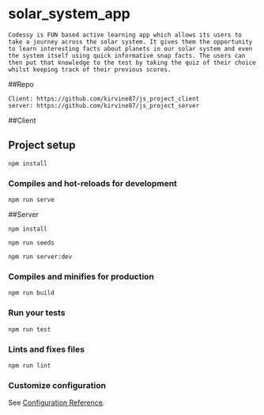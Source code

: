 # solar_system_app

```
Codessy is FUN based active learning app which allows its users to take a journey across the solar system. It gives them the opportunity to learn interesting facts about planets in our solar system and even the system itself using quick informative snap facts. The users can then put that knowledge to the test by taking the quiz of their choice whilst keeping track of their previous scores.    
```

##Repo
```
Client: https://github.com/kirvine87/js_project_client
server: https://github.com/kirvine87/js_project_server
```

##Client

## Project setup
```
npm install
```

### Compiles and hot-reloads for development
```
npm run serve
```

##Server

```
npm install
```

```
npm run seeds
```

```
npm run server:dev
```

### Compiles and minifies for production
```
npm run build
```

### Run your tests
```
npm run test
```

### Lints and fixes files
```
npm run lint
```

### Customize configuration
See [Configuration Reference](https://cli.vuejs.org/config/).
